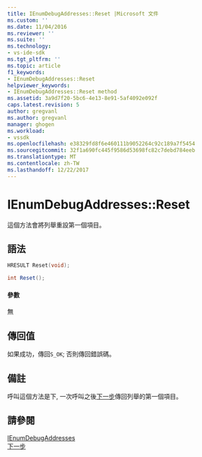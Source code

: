 ```yaml
---
title: IEnumDebugAddresses::Reset |Microsoft 文件
ms.custom: ''
ms.date: 11/04/2016
ms.reviewer: ''
ms.suite: ''
ms.technology:
- vs-ide-sdk
ms.tgt_pltfrm: ''
ms.topic: article
f1_keywords:
- IEnumDebugAddresses::Reset
helpviewer_keywords:
- IEnumDebugAddresses::Reset method
ms.assetid: 3a9d7f20-5bc6-4e13-8e91-5af4092e092f
caps.latest.revision: 5
author: gregvanl
ms.author: gregvanl
manager: ghogen
ms.workload:
- vssdk
ms.openlocfilehash: e38329fd8f6e460111b9052264c92c189a7f5454
ms.sourcegitcommit: 32f1a690fc445f9586d53698fc82c7debd784eeb
ms.translationtype: MT
ms.contentlocale: zh-TW
ms.lasthandoff: 12/22/2017
---
```

# <a name="ienumdebugaddressesreset"></a>IEnumDebugAddresses::Reset
這個方法會將列舉重設第一個項目。  
  
## <a name="syntax"></a>語法  
  
```cpp  
HRESULT Reset(void);  
```  
  
```csharp  
int Reset();  
```  
  
#### <a name="parameters"></a>參數  
 無  
  
## <a name="return-value"></a>傳回值  
 如果成功，傳回`S_OK`; 否則傳回錯誤碼。  
  
## <a name="remarks"></a>備註  
 呼叫這個方法是下, 一次呼叫之後[下一步](../../../extensibility/debugger/reference/ienumdebugaddresses-next.md)傳回列舉的第一個項目。  
  
## <a name="see-also"></a>請參閱  
 [IEnumDebugAddresses](../../../extensibility/debugger/reference/ienumdebugaddresses.md)   
 [下一步](../../../extensibility/debugger/reference/ienumdebugaddresses-next.md)